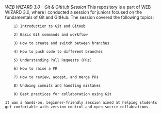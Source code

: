 *WEB WIZARD 3.0 – Git & GitHub Session*
    This repository is a part of WEB WIZARD 3.0, where I conducted a session for juniors focused on the fundamentals of Git and GitHub. The session covered the following topics:

        1) Introduction to Git and GitHub
        
        2) Basic Git commands and workflow
        
        3) How to create and switch between branches
        
        4) How to push code to different branches
        
        5) Understanding Pull Requests (PRs)
        
        6) How to raise a PR
        
        7) How to review, accept, and merge PRs
        
        8) Undoing commits and handling mistakes
        
        9) Best practices for collaboration using Git

    It was a hands-on, beginner-friendly session aimed at helping students get comfortable with version control and open-source collabrations


    
